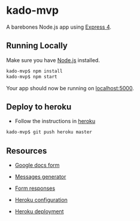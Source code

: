 # kado-mvp

A barebones Node.js app using [Express 4](http://expressjs.com/).

## Running Locally

Make sure you have [Node.js](http://nodejs.org/) installed.

```sh
kado-mvp$ npm install
kado-mvp$ npm start
```

Your app should now be running on [localhost:5000](http://localhost:5000/).

## Deploy to heroku
* Follow the instructions in [heroku](https://devcenter.heroku.com/articles/getting-started-with-nodejs)

```sh
kado-mvp$ git push heroku master
```

## Resources

* [Google docs form](https://docs.google.com/forms/d/1K-8Zz1ozFIdfvGiYv3bcHBT52CDDswxlhwmpitsYdOI)
* [Messages generator](https://docs.google.com/spreadsheets/d/1X82n6qmK6GIIhXh3Mcp-BK04igS7j_73RrdZgB9uNqE)
* [Form responses](https://docs.google.com/spreadsheets/d/1IRmbuaeiOwHjo1IBFPMmYxz8OxiWEG0jyeVJ7VgAzbQ)

* [Heroku configuration](https://dashboard.heroku.com/apps/kado-mvp/resources)
* [Heroku deployment](http://mvp.hoozad.com/)
